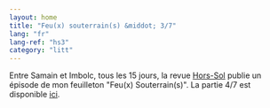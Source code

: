 ```yaml
---
layout: home
title: "Feu(x) souterrain(s) &middot; 3/7"
lang: "fr"
lang-ref: "hs3"
category: "litt"
---
```

Entre Samain et Imbolc, tous les 15 jours, la revue [Hors-Sol](https://hors-sol.net/revue/) publie un épisode de mon feuilleton "Feu(x) Souterrain(s)". La partie 4/7 est disponible [ici](https://hors-sol.net/revue/lucie-desaubliaux-feux-souterrains-4-7-la-montagne-qui-brule/).
